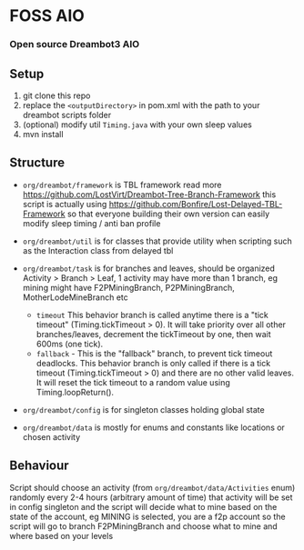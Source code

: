 # FOSS AIO
### Open source Dreambot3 AIO

## Setup
 1. git clone this repo
 2. replace the `<outputDirectory>` in pom.xml with the path to your dreambot scripts folder
 3. (optional) modify util `Timing.java` with your own sleep values
 4. mvn install

## Structure 
* `org/dreambot/framework` is TBL framework read more https://github.com/LostVirt/Dreambot-Tree-Branch-Framework
 this script is actually using https://github.com/Bonfire/Lost-Delayed-TBL-Framework so that everyone building their own
 version can easily modify sleep timing / anti ban profile
* `org/dreambot/util` is for classes that provide utility when scripting such as the Interaction class from delayed tbl
* `org/dreambot/task` is for branches and leaves, should be organized Activity > Branch > Leaf, 1 activity may have 
more than 1 branch, eg mining might have F2PMiningBranch, P2PMiningBranch, MotherLodeMineBranch etc 

  * `timeout` This behavior branch is called anytime there is a "tick timeout" (Timing.tickTimeout > 0). It 
  will take priority over all other branches/leaves, decrement the tickTimeout by one, then wait 600ms (one tick).
  * `fallback` - This is the "fallback" branch, to prevent tick timeout deadlocks. This behavior branch is only called if there is a tick timeout (Timing.tickTimeout > 0) and there are no other valid leaves. It will reset the tick timeout to a random value using Timing.loopReturn().

* `org/dreambot/config` is for singleton classes holding global state
* `org/dreambot/data` is mostly for enums and constants like locations or chosen activity

## Behaviour
Script should choose an activity (from `org/dreambot/data/Activities` enum) randomly every 2-4 hours 
(arbitrary amount of time) that activity will be set in config singleton and the script will decide what to mine based
on the state of the account, eg MINING is selected, you are a f2p account so the script will go to branch F2PMiningBranch
and choose what to mine and where based on your levels